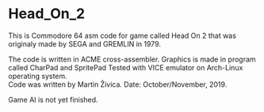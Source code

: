 # Head_On_2
  This is Commodore 64 asm code for game called
  Head On 2 that was originaly made by SEGA and GREMLIN
  in 1979.
   
  The code is  written in ACME cross-assembler. 
  Graphics is made in program called CharPad and SpritePad 
  Tested with VICE emulator on Arch-Linux operating system.   
  Code was written by Martin Živica.
  Date: October/November, 2019.

  Game AI is not yet finished.
